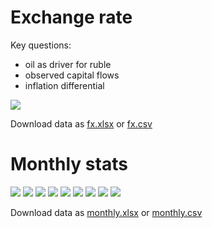 Exchange rate
=============
Key questions:
- oil as driver for ruble 
- observed capital flows 
- inflation differential 

![](images/rub_oil.png)

Download data as [fx.xlsx](data/fx.xlsx) or [fx.csv](data/fx.csv)

Monthly stats
=============
![](images/m_GDP.png)
![](images/m_CPI.png)
![](images/m_GOV.png)
![](images/m_GOV2.png)
![](images/m_FX.png)
![](images/m_BOP.png)
![](images/m_CREDIT.png)
![](images/m_REAL.png)
![](images/m_REAL2.png)

Download data as [monthly.xlsx](data/monthly.xlsx) or [monthly.csv](data/monthly.csv)
